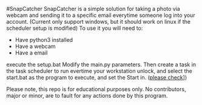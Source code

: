 #SnapCatcher
SnapCatcher is a simple solution for taking a photo via webcam and sending it to a specific email everytime someone log into your account. (Current only support windows, but it should work on linux if the scheduler setup is modified)
To use it you will need to: 
* Have python3 installed
* Have a webcam
* Have a email

execute the setup.bat
Modify the main.py parameters.
Then create a task in the task scheduler to run evertime your workstation unlock, and select the start.bat as the program to execute, and set the Start in. ([please check](https://superuser.com/questions/1214736/windows-10-scheduled-tasks-with-workstation-lock-unlock-not-being-triggered)])

Please note, this repo is for educational purposes only. No contributors, major or minor, are to fault for any actions done by this program.
